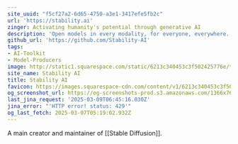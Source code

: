 ```yaml
---
site_uuid: "f5cf27a2-6d65-4750-a3e1-3417efe5fb2c"
url: 'https://stability.ai'
zinger: Activating humanity's potential through generative AI
description: 'Open models in every modality, for everyone, everywhere.'
github_url: 'https://github.com/Stability-AI'
tags:
- AI-Toolkit
- Model-Producers
image: http://static1.squarespace.com/static/6213c340453c3f502425776e/t/67be64d12e08f820a19c943d/1728899860281/Artboard+9.png?format=1500w
site_name: Stability AI
title: Stability AI
favicon: https://images.squarespace-cdn.com/content/v1/6213c340453c3f502425776e/cfbf5bc5-47d4-4f4a-b133-23bd12a7d7c2/favicon.ico?format=100w
og_screenshot_url: https://og-screenshots-prod.s3.amazonaws.com/1366x768/80/false/342a06f7686e4508cb36d0b68a9ebf4ddc27e132993db9e2b7229305daca0247.jpeg
last_jina_request: '2025-03-09T06:45:16.030Z'
jina_error: "'HTTP error! status: 429'"
og_last_fetch: 2025-03-07T05:19:02.932Z
---
```

A main creator and maintainer of [[Stable Diffusion]].  

